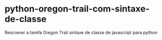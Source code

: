 # python-oregon-trail-com-sintaxe-de-classe
Rescrever a tarefa Oregon Trail sintaxe de classe de javascript para python

